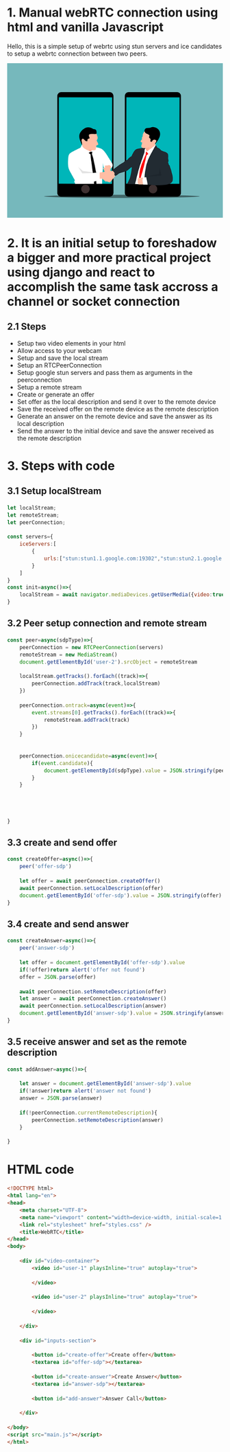 # 1. Manual webRTC connection using html and vanilla Javascript 

Hello, this is a simple setup of webrtc using stun servers and ice candidates to setup a webrtc connection between two peers.

![Reference Image](/vidimg.png)































# 2. It is an initial setup to foreshadow a bigger and more practical project using django and react to accomplish the same task accross a channel or socket connection


## 2.1 Steps

- Setup two video elements in your html
- Allow access to your webcam
- Setup and save the local stream 
- Setup an RTCPeerConnection
- Setup google stun servers and pass them as arguments in the peerconnection 
- Setup a remote stream 
- Create or generate an offer
- Set offer as the local description and send it over to the remote device
- Save the received offer on the remote device as the remote description 
- Generate an answer on the remote device and save the answer as its local description
- Send the answer to the initial device and save the answer received as the remote description

# 3. Steps with code

## 3.1 Setup localStream
```js
let localStream;
let remoteStream;
let peerConnection;

const servers={
    iceServers:[
        {
            urls:["stun:stun1.1.google.com:19302","stun:stun2.1.google.com:19302"]
        }
    ]
}
const init=async()=>{
    localStream = await navigator.mediaDevices.getUserMedia({video:true,audio:false})
}
```
## 3.2 Peer setup connection and remote stream
```js
const peer=async(sdpType)=>{
    peerConnection = new RTCPeerConnection(servers) 
    remoteStream = new MediaStream()
    document.getElementById('user-2').srcObject = remoteStream

    localStream.getTracks().forEach((track)=>{
        peerConnection.addTrack(track,localStream)
    })

    peerConnection.ontrack=async(event)=>{
        event.streams[0].getTracks().forEach((track)=>{
            remoteStream.addTrack(track)
        })
    }

    
    peerConnection.onicecandidate=async(event)=>{
        if(event.candidate){
            document.getElementById(sdpType).value = JSON.stringify(peerConnection.localDescription)
        }
    }

    

    
}
```

## 3.3 create and send offer
```js
const createOffer=async()=>{
    peer('offer-sdp')

    let offer = await peerConnection.createOffer()
    await peerConnection.setLocalDescription(offer)
    document.getElementById('offer-sdp').value = JSON.stringify(offer)
}
```

## 3.4 create and send answer
```js
const createAnswer=async()=>{
    peer('answer-sdp')

    let offer = document.getElementById('offer-sdp').value
    if(!offer)return alert('offer not found')
    offer = JSON.parse(offer)

    await peerConnection.setRemoteDescription(offer)
    let answer = await peerConnection.createAnswer()
    await peerConnection.setLocalDescription(answer)
    document.getElementById('answer-sdp').value = JSON.stringify(answer)
}
```

## 3.5 receive answer and set as the remote description
```js
const addAnswer=async()=>{

    let answer = document.getElementById('answer-sdp').value
    if(!answer)return alert('answer not found')
    answer = JSON.parse(answer)

    if(!peerConnection.currentRemoteDescription){
        peerConnection.setRemoteDescription(answer)
    }
 
}
```

# HTML code 
```html
<!DOCTYPE html>
<html lang="en">
<head>
    <meta charset="UTF-8">
    <meta name="viewport" content="width=device-width, initial-scale=1.0">
    <link rel="stylesheet" href="styles.css" />
    <title>WebRTC</title>
</head>
<body>

    <div id="video-container">
        <video id="user-1" playsInline="true" autoplay="true">

        </video>

        <video id="user-2" playsInline="true" autoplay="true">

        </video>

    </div>

    <div id="inputs-section">

        <button id="create-offer">Create offer</button>
        <textarea id="offer-sdp"></textarea>

        <button id="create-answer">Create Answer</button>
        <textarea id="answer-sdp"></textarea>

        <button id="add-answer">Answer Call</button>
        
    </div>
    
</body>
<script src="main.js"></script>
</html>

```
